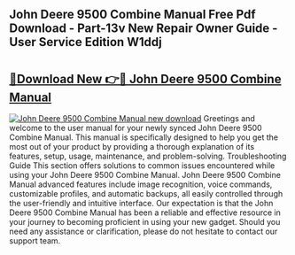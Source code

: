 ## John Deere 9500 Combine Manual Free Pdf Download - Part-13v New Repair Owner Guide - User Service Edition W1ddj

# <h2><a href="http://bc88170.oget.top/?id=John+Deere+9500+Combine+Manual">🔗Download New 👉🔴 John Deere 9500 Combine Manual</a></h2>

[![John Deere 9500 Combine Manual new download](https://i.imgur.com/5g1atiW.png)](http://bc88170.oget.top/?id=John+Deere+9500+Combine+Manual)
Greetings and welcome to the user manual for your newly synced John Deere 9500 Combine Manual. This manual is specifically designed to help you get the most out of your product by providing a thorough explanation of its features, setup, usage, maintenance, and problem-solving. Troubleshooting Guide This section offers solutions to common issues encountered while using your John Deere 9500 Combine Manual. John Deere 9500 Combine Manual advanced features include image recognition, voice commands, customizable profiles, and automatic backups, all easily controlled through the user-friendly and intuitive interface. Our expectation is that the John Deere 9500 Combine Manual has been a reliable and effective resource in your journey to becoming proficient in using your new gadget. Should you need any assistance or clarification, please do not hesitate to contact our support team.
